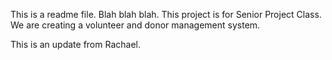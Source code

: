 ﻿This is a readme file. Blah blah blah.
This project is for Senior Project Class. We are creating a volunteer and donor management system.

This is an update from Rachael.